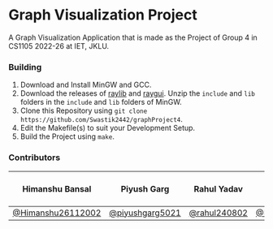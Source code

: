 # Graph Visualization Project
A Graph Visualization Application that is made as the Project of Group 4 in CS1105 2022-26 at IET, JKLU.

### Building
1. Download and Install MinGW and GCC.
2. Download the releases of [raylib](https://github.com/raysan5/raylib) and [raygui](https://github.com/raysan5/raygui). Unzip the `include` and `lib` folders in the `include` and `lib` folders of MinGW.
3. Clone this Repository using `git clone https://github.com/Swastik2442/graphProject4`.
4. Edit the Makefile(s) to suit your Development Setup.
5. Build the Project using `make`.

### Contributors
|Himanshu Bansal|Piyush Garg|Rahul Yadav|Rajat Paliwal|Saurabh Saini|Sourabh Yadav|Swastik Kulshreshtha|Utkarsh Tailor|Vinay Singh Shekhawat|
|:---:|:---:|:---:|:---:|:---:|:---:|:---:|:---:|:---:|
|[@Himanshu26112002](https://github.com/Himanshu26112002)|[@piyushgarg5021](https://github.com/piyushgarg5021)|[@rahul240802](https://github.com/rahul240802)|[@Rajat0729](https://github.com/Rajat0729)|[@SaurabhSaini04](https://github.com/SaurabhSaini04)||[@Swastik2442](https://github.com/Swastik2442)|[@UtkarshTailor](https://github.com/UtkarshTailor)||
